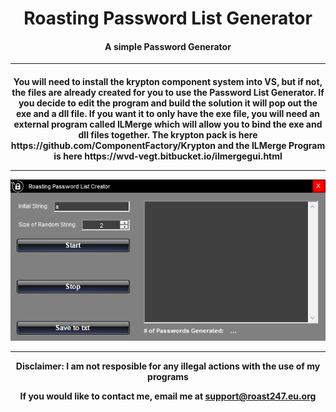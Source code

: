 <h1 align="center"> Roasting Password List Generator</h1>

<h4 align="center">A simple Password Generator</h4>

<hr></h4>
<h4 align="center">
You will need to install the krypton component system into VS, but if not, the files are already created for you to use the Password List Generator. If you decide to edit the program and build the solution it will pop out the exe and a dll file. If you want it to only have the exe file, you will need an external program called ILMerge which will allow you to bind the exe and dll files together. The krypton pack is here https://github.com/ComponentFactory/Krypton and the ILMerge Program is here https://wvd-vegt.bitbucket.io/ilmergegui.html
  <hr>
<img src="https://github.com/roast247/Password-List/blob/main/List%20Generator.PNG">
  <hr>
Disclaimer: I am not resposible for any illegal actions with the use of my programs
  
  If you would like to contact me, email me at support@roast247.eu.org
</h4>

